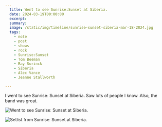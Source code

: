 ```yaml
---
  title: Went to see Sunrise:Sunset at Siberia.
  date: 2024-03-19T00:00:00
  excerpt: 
  summary: 
  image: /static/img/timeline/sunrise-sunset-siberia-mar-18-2024.jpg
  tags:
    - note
    - post
    - shows
    - rock
    - Sunrise:Sunset
    - Tom Beeman
    - Ray Surinck
    - Siberia
    - Alec Vance
    - Jeanne Stallworth

---
```


I went to see Sunrise: Sunset at Siberia. Saw lots of people I know. Also, the band was great.

![Went to see Sunrise: Sunset at Siberia.](/static/img/timeline/sunrise-sunset-siberia-mar-18-2024.jpg)

![Setlist from Sunrise: Sunset at Siberia.](/static/img/timeline/sunrise-sunset-set-list-mar-18-2024.jpg)